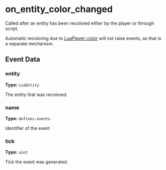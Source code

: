 # on_entity_color_changed

Called after an entity has been recolored either by the player or through script.

Automatic recoloring due to [LuaPlayer::color](runtime:LuaPlayer::color) will not raise events, as that is a separate mechanism.

## Event Data

### entity

**Type:** `LuaEntity`

The entity that was recolored.

### name

**Type:** `defines.events`

Identifier of the event

### tick

**Type:** `uint`

Tick the event was generated.

